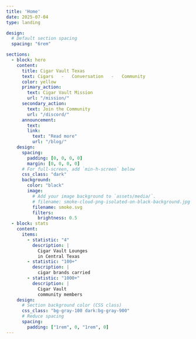 ```yaml
---
title: 'Home'
date: 2025-07-04
type: landing

design:
  # Default section spacing
  spacing: "6rem"

sections:
  - block: hero
    content:
      title: Cigar Vault Texas
      text: Cigars   -   Conversation   -   Community
      color: yellow
      primary_action:
        text: Cigar Vault Mission
        url: "/mission/"
      secondary_action:
        text: Join the Community
        url: "/discord/"
      announcement:
        text: 
        link:
          text: "Read more"
          url: "/blog/"
    design:
      spacing:
        padding: [0, 0, 0, 0]
        margin: [0, 0, 0, 0]
      # For full-screen, add `min-h-screen` below
      css_class: "dark"
      background:
        color: "black"
        image:
          # Add your image background to `assets/media/`.
          # filename: smoke-cloud-png-isolated-on-black-background.jpg
          filename: smoke.svg
          filters:
            brightness: 0.5
  - block: stats
    content:
      items:
        - statistic: "4"
          description: |
            Cigar Vault Lounges   
            in Central Texas
        - statistic: "100+"
          description: |
            cigar brands carried  
        - statistic: "1000+"
          description: |
            Cigar Vault   
            community members
    design:
      # Section background color (CSS class)
      css_class: "bg-gray-100 dark:bg-gray-900"
      # Reduce spacing
      spacing:
        padding: ["1rem", 0, "1rem", 0]
---
```


